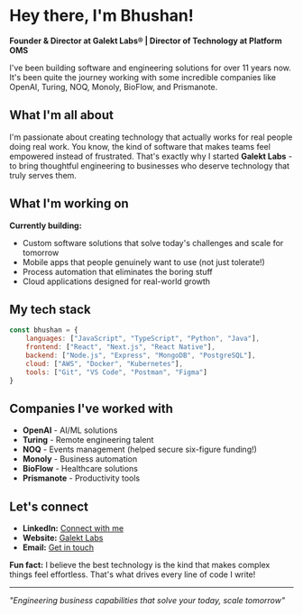 # Hey there, I'm Bhushan!

**Founder & Director at Galekt Labs® | Director of Technology at Platform OMS**

I've been building software and engineering solutions for over 11 years now. It's been quite the journey working with some incredible companies like OpenAI, Turing, NOQ, Monoly, BioFlow, and Prismanote.

## What I'm all about

I'm passionate about creating technology that actually works for real people doing real work. You know, the kind of software that makes teams feel empowered instead of frustrated. That's exactly why I started **Galekt Labs** - to bring thoughtful engineering to businesses who deserve technology that truly serves them.

## What I'm working on

**Currently building:**
- Custom software solutions that solve today's challenges and scale for tomorrow
- Mobile apps that people genuinely want to use (not just tolerate!)
- Process automation that eliminates the boring stuff
- Cloud applications designed for real-world growth

## My tech stack

```javascript
const bhushan = {
    languages: ["JavaScript", "TypeScript", "Python", "Java"],
    frontend: ["React", "Next.js", "React Native"],
    backend: ["Node.js", "Express", "MongoDB", "PostgreSQL"],
    cloud: ["AWS", "Docker", "Kubernetes"],
    tools: ["Git", "VS Code", "Postman", "Figma"]
}
```

## Companies I've worked with

- **OpenAI** - AI/ML solutions
- **Turing** - Remote engineering talent
- **NOQ** - Events management (helped secure six-figure funding!)
- **Monoly** - Business automation
- **BioFlow** - Healthcare solutions
- **Prismanote** - Productivity tools

## Let's connect

- **LinkedIn:** [Connect with me](https://www.linkedin.com/in/bhushankalvani/)
- **Website:** [Galekt Labs](https://galekt.com)
- **Email:** [Get in touch](mailto:contact@galekt.com)

**Fun fact:** I believe the best technology is the kind that makes complex things feel effortless. That's what drives every line of code I write!

---

*"Engineering business capabilities that solve your today, scale tomorrow"*
